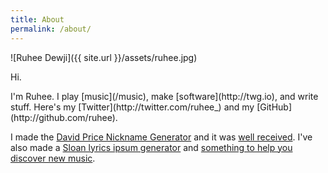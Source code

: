```yaml
---
title: About
permalink: /about/
---
```


![Ruhee Dewji]({{ site.url }}/assets/ruhee.jpg)

<p class="lead">Hi.</p>
I'm Ruhee. I play [music](/music), make [software](http://twg.io), and write stuff. Here's my [Twitter](http://twitter.com/ruhee_) and my [GitHub](http://github.com/ruhee). 

I made the [David Price Nickname Generator](http://ruhee.ca/david-price-names) and it was [well received](https://twitter.com/DAVIDprice24/status/649262015345782784). I've also made a [Sloan lyrics ipsum generator](http://ruhee.ca/sloan-ipsum) and [something to help you discover new music](http://ruhee.ca/listen). 
